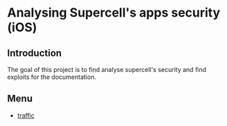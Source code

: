 # Analysing Supercell's apps security (iOS)
## Introduction
The goal of this project is to find analyse supercell's security and find exploits for the documentation.
## Menu
- [traffic](https://github.com/slayy2357/mimi/blob/main/requests/README.md)